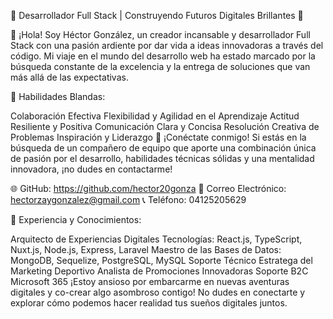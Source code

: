 🚀 Desarrollador Full Stack | Construyendo Futuros Digitales Brillantes 🌟

👋 ¡Hola! Soy Héctor González, un creador incansable y desarrollador Full Stack con una pasión ardiente por dar vida a ideas innovadoras a través del código. Mi viaje en el mundo del desarrollo web ha estado marcado por la búsqueda constante de la excelencia y la entrega de soluciones que van más allá de las expectativas.

🤝 Habilidades Blandas:

Colaboración Efectiva
Flexibilidad y Agilidad en el Aprendizaje
Actitud Resiliente y Positiva
Comunicación Clara y Concisa
Resolución Creativa de Problemas
Inspiración y Liderazgo
💬 ¡Conéctate conmigo! Si estás en la búsqueda de un compañero de equipo que aporte una combinación única de pasión por el desarrollo, habilidades técnicas sólidas y una mentalidad innovadora, ¡no dudes en contactarme!

🌐 GitHub: https://github.com/hector20gonza
📧 Correo Electrónico: hectorzaygonzalez@gmail.com
📞 Teléfono: 04125205629

💼 Experiencia y Conocimientos:

Arquitecto de Experiencias Digitales
Tecnologías: React.js, TypeScript, Nuxt.js, Node.js, Express, Laravel
Maestro de las Bases de Datos: MongoDB, Sequelize, PostgreSQL, MySQL
 Soporte Técnico
Estratega del Marketing Deportivo
Analista de Promociones Innovadoras
 Soporte B2C
 Microsoft 365
¡Estoy ansioso por embarcarme en nuevas aventuras digitales y co-crear algo asombroso contigo! No dudes en conectarte y explorar cómo podemos hacer realidad tus sueños digitales juntos.
